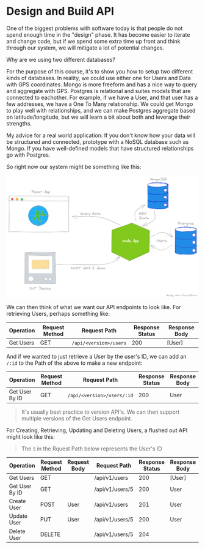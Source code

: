 # Design and Build API

One of the biggest problems with software today is that people do not spend enough time in the "design" phase. It has become easier to iterate and change code, but if we spend some extra time up front and think through our system, we will mitigate a lot of potential changes.

Why are we using two different databases?

For the purpose of this course, it's to show you how to setup two different kinds of databases. In reality, we could use either one for Users and Data with GPS coordinates. Mongo is more freeform and has a nice way to query and aggregate with GPS. Postgres is relational and suites models that are connected to eachother. For example, if we have a User, and that user has a few addresses, we have a One To Many relationship. We could get Mongo to play well with relationships, and we can make Postgres aggregate based on latitude/longitude, but we will learn a bit about both and leverage their strengths.

My advice for a real world application: If you don't know how your data will be structured and connected, prototype with a NoSQL database such as Mongo. If you have well-defined models that have structured relationships go with Postgres. 

So right now our system might be something like this:

![System One](../assets/system_one.png)

We can then think of what we want our API endpoints to look like. For retrieving Users, perhaps something like:

| Operation | Request Method | Request Path           | Response Status | Response Body |
|-----------|----------------|------------------------|-----------------|---------------|
| Get Users | GET            | `/api/<version>/users` | 200             | [User]        |

And if we wanted to just retrieve a User by the user's ID, we can add an `/:id` to the Path of the above to make a new endpoint:

| Operation      | Request Method | Request Path               | Response Status | Response Body |
|----------------|----------------|----------------------------|-----------------|---------------|
| Get User By ID | GET            | `/api/<version>/users/:id` | 200             | User          |

> It's usually best practice to version API's. We can then support multiple versions of the Get Users endpoint.

For Creating, Retrieving, Updating and Deleting Users, a flushed out API might look like this:

> The `5` in the Rquest Path below represents the User's ID

| Operation      | Request Method | Request Body | Request Path    | Response Status | Response Body |
|----------------|----------------|--------------|-----------------|-----------------|---------------|
| Get Users      | GET            |              | /api/v1/users   | 200             | [User]        |
| Get User By ID | GET            |              | /api/v1/users/5 | 200             | User          |
| Create User    | POST           | User         | /api/v1/users   | 201             | User          |
| Update User    | PUT            | User         | /api/v1/users/5 | 200             | User          |
| Delete User    | DELETE         |              | /api/v1/users/5 | 204             |               |